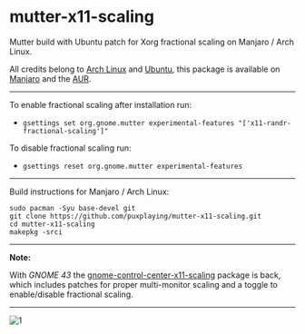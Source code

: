 # mutter-x11-scaling
Mutter build with Ubuntu patch for Xorg fractional scaling on Manjaro / Arch Linux.

All credits belong to [Arch Linux](https://www.archlinux.org/packages/extra/x86_64/mutter/) and [Ubuntu](https://salsa.debian.org/gnome-team/mutter/-/blob/ubuntu/master/debian/patches/ubuntu/x11-Add-support-for-fractional-scaling-using-Randr.patch), this package is available on [Manjaro](https://manjaro.org/) and the [AUR](https://aur.archlinux.org/packages/mutter-x11-scaling).

---
To enable fractional scaling after installation run:
- ```gsettings set org.gnome.mutter experimental-features "['x11-randr-fractional-scaling']"```

To disable fractional scaling run:
- ```gsettings reset org.gnome.mutter experimental-features```

---

Build instructions for Manjaro / Arch Linux:

```
sudo pacman -Syu base-devel git
git clone https://github.com/puxplaying/mutter-x11-scaling.git
cd mutter-x11-scaling
makepkg -srci
```
---

**Note:**

With *GNOME 43* the [gnome-control-center-x11-scaling](https://github.com/puxplaying/gnome-control-center-x11-scaling) package is back, 
which includes patches for proper multi-monitor scaling and a toggle to 
enable/disable fractional scaling.

---

![1](https://user-images.githubusercontent.com/28549766/170991844-d06a1f0c-8b2c-4af6-b092-55acb090e284.png)
